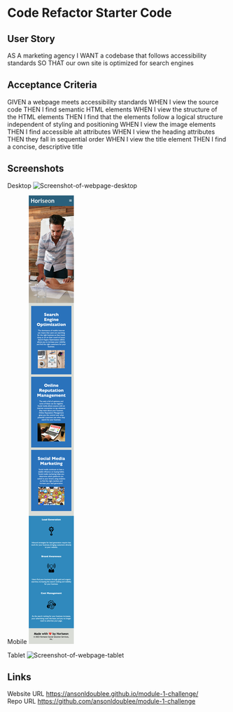 # Code Refactor Starter Code

## User Story
AS A marketing agency
I WANT a codebase that follows accessibility standards
SO THAT our own site is optimized for search engines


## Acceptance Criteria
GIVEN a webpage meets accessibility standards
WHEN I view the source code
THEN I find semantic HTML elements
WHEN I view the structure of the HTML elements
THEN I find that the elements follow a logical structure independent of styling and positioning
WHEN I view the image elements
THEN I find accessible alt attributes
WHEN I view the heading attributes
THEN they fall in sequential order
WHEN I view the title element
THEN I find a concise, descriptive title

## Screenshots
Desktop
![Screenshot-of-webpage-desktop](Develop/assets/images/module-1-challenge-desktop-screenshot.png)

Mobile
![Screenshot-of-webpage-mobile](Develop/assets/images/module-1-challenge-mobile-screenshot.png)

Tablet
![Screenshot-of-webpage-tablet](Develop/assets/images/module-1-challenge-tablet-screenshot.png)

## Links
Website URL https://ansonldoublee.github.io/module-1-challenge/
<br/>
Repo URL https://github.com/ansonldoublee/module-1-challenge 
